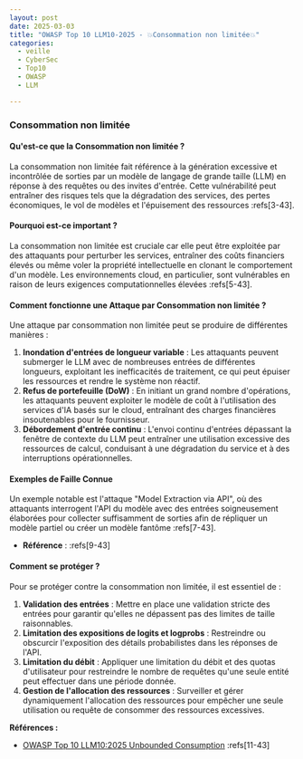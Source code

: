 ```yaml
---
layout: post
date: 2025-03-03
title: "OWASP Top 10 LLM10-2025 - 💥Consommation non limitée💥"
categories:
  - veille
  - CyberSec
  - Top10
  - OWASP
  - LLM

---
```


### Consommation non limitée

#### Qu'est-ce que la Consommation non limitée ?

La consommation non limitée fait référence à la génération excessive et incontrôlée de sorties par un modèle de langage de grande taille (LLM) en réponse à des requêtes ou des invites d'entrée. Cette vulnérabilité peut entraîner des risques tels que la dégradation des services, des pertes économiques, le vol de modèles et l'épuisement des ressources :refs[3-43].

#### Pourquoi est-ce important ?

La consommation non limitée est cruciale car elle peut être exploitée par des attaquants pour perturber les services, entraîner des coûts financiers élevés ou même voler la propriété intellectuelle en clonant le comportement d'un modèle. Les environnements cloud, en particulier, sont vulnérables en raison de leurs exigences computationnelles élevées :refs[5-43].

#### Comment fonctionne une Attaque par Consommation non limitée ?

Une attaque par consommation non limitée peut se produire de différentes manières :

1. **Inondation d'entrées de longueur variable** : Les attaquants peuvent submerger le LLM avec de nombreuses entrées de différentes longueurs, exploitant les inefficacités de traitement, ce qui peut épuiser les ressources et rendre le système non réactif.
2. **Refus de portefeuille (DoW)** : En initiant un grand nombre d'opérations, les attaquants peuvent exploiter le modèle de coût à l'utilisation des services d'IA basés sur le cloud, entraînant des charges financières insoutenables pour le fournisseur.
3. **Débordement d'entrée continu** : L'envoi continu d'entrées dépassant la fenêtre de contexte du LLM peut entraîner une utilisation excessive des ressources de calcul, conduisant à une dégradation du service et à des interruptions opérationnelles.

#### Exemples de Faille Connue

Un exemple notable est l'attaque "Model Extraction via API", où des attaquants interrogent l'API du modèle avec des entrées soigneusement élaborées pour collecter suffisamment de sorties afin de répliquer un modèle partiel ou créer un modèle fantôme :refs[7-43].

- **Référence** : :refs[9-43]

#### Comment se protéger ?

Pour se protéger contre la consommation non limitée, il est essentiel de :

1. **Validation des entrées** : Mettre en place une validation stricte des entrées pour garantir qu'elles ne dépassent pas des limites de taille raisonnables.
2. **Limitation des expositions de logits et logprobs** : Restreindre ou obscurcir l'exposition des détails probabilistes dans les réponses de l'API.
3. **Limitation du débit** : Appliquer une limitation du débit et des quotas d'utilisateur pour restreindre le nombre de requêtes qu'une seule entité peut effectuer dans une période donnée.
4. **Gestion de l'allocation des ressources** : Surveiller et gérer dynamiquement l'allocation des ressources pour empêcher une seule utilisation ou requête de consommer des ressources excessives.

**Références :**
- [OWASP Top 10 LLM10:2025 Unbounded Consumption](https://genai.owasp.org/llmrisk/llm102025-unbounded-consumption/) :refs[11-43]
